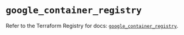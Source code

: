 # `google_container_registry`

Refer to the Terraform Registry for docs: [`google_container_registry`](https://registry.terraform.io/providers/hashicorp/google-beta/6.20.0/docs/resources/google_container_registry).
